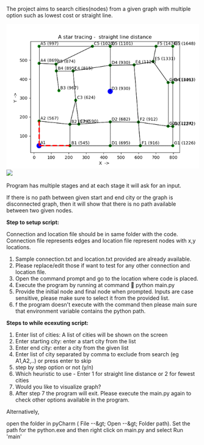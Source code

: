 The project aims to search cities(nodes) from a given graph with multiple option such as lowest cost or straight line.

![](animation.gif)  ![](animation1.gif)

Program has multiple stages and at each stage it will ask for an input.

If there is no path between given start and end city or the graph is disconnected graph, then it will show that there is no path available between two given nodes.

**Step to setup script:**

Connection and location file should be in same folder with the code. Connection file represents edges and location file represent nodes with x,y locations.

1. Sample connection.txt and location.txt provided are already available.
2. Please replace/edit those if want to test for any other connection and location file.
3. Open the command prompt and go to the location where code is placed.
4. Execute the program by running at command  python main.py
5. Provide the initial node and final node when prompted. Inputs are case sensitive, please make sure to select it from the provided list.
6. f the program doesn&#39;t execute with the command then please main sure that environment variable contains the python path.

**Steps to while ecexuting script:**

1. Enter list of cities: A list of cities will be shown on the screen
2. Enter starting city: enter a start city from the list
3. Enter end city: enter a city from the given list
4. Enter list of city separated by comma to exclude from search (eg A1,A2,..) or press enter to skip
5. step by step option or not (y/n)
6. Which heuristic to use - Enter 1 for straight line distance or 2 for fewest cities
7. Would you like to visualize graph?
8. After step 7 the program will exit. Please execute the main.py again to check other options available in the program.

Alternatively,

open the folder in pyCharm ( File --\&gt; Open --\&gt; Folder path). Set the path for the python.exe and then right click on main.py and select Run &#39;main&#39;
